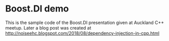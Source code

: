 # Boost.DI demo
This is the sample code of the Boost.DI presentation given at Auckland C++ meetup.
Later a blog post was created at http://noiseehc.blogspot.com/2018/08/dependency-injection-in-cpp.html
